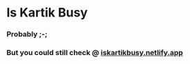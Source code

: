 # Is Kartik Busy

### Probably ;-;

### But you could still check @ [iskartikbusy.netlify.app](https://www.iskartikbusy.netlify.app)
